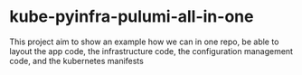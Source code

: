 # kube-pyinfra-pulumi-all-in-one
This project aim to show an example how we can in one repo, be able to  layout the app code, the infrastructure code, the configuration management code, and the kubernetes manifests
